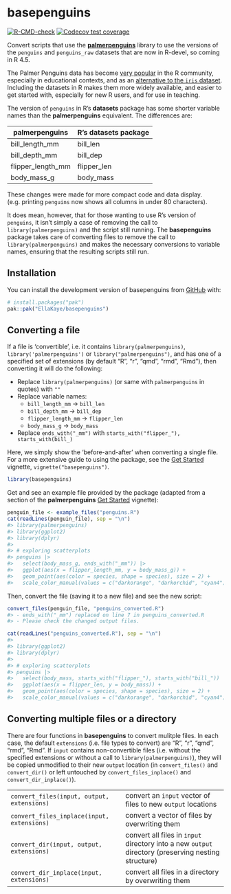 
<!-- README.md is generated from README.Rmd. Please edit that file -->

# basepenguins

<!-- badges: start -->

[![R-CMD-check](https://github.com/EllaKaye/basepenguins/actions/workflows/R-CMD-check.yaml/badge.svg)](https://github.com/EllaKaye/basepenguins/actions/workflows/R-CMD-check.yaml)
[![Codecov test
coverage](https://codecov.io/gh/EllaKaye/basepenguins/graph/badge.svg)](https://app.codecov.io/gh/EllaKaye/basepenguins)

<!-- badges: end -->

Convert scripts that use the
[**palmerpenguins**](https://allisonhorst.github.io/palmerpenguins/index.html)
library to use the versions of the `penguins` and `penguins_raw`
datasets that are now in R-devel, so coming in R 4.5.

The Palmer Penguins data has become [very
popular](https://apreshill.github.io/palmerpenguins-useR-2022/) in the R
community, especially in educational contexts, and as an [alternative to
the `iris`
dataset](https://journal.r-project.org/articles/RJ-2022-020/). Including
the datasets in R makes them more widely available, and easier to get
started with, especially for new R users, and for use in teaching.

The version of `penguins` in R’s **datasets** package has some shorter
variable names than the **palmerpenguins** equivalent. The differences
are:

| palmerpenguins    | R’s datasets package |
|-------------------|----------------------|
| bill_length_mm    | bill_len             |
| bill_depth_mm     | bill_dep             |
| flipper_length_mm | flipper_len          |
| body_mass_g       | body_mass            |

These changes were made for more compact code and data display.
(e.g. printing `penguins` now shows all columns in under 80 characters).

It does mean, however, that for those wanting to use R’s version of
`penguins`, it isn’t simply a case of removing the call to
`library(palmerpenguins)` and the script still running. The
**basepenguins** package takes care of converting files to remove the
call to `library(palmerpenguins)` and makes the necessary conversions to
variable names, ensuring that the resulting scripts still run.

## Installation

You can install the development version of basepenguins from
[GitHub](https://github.com/) with:

``` r
# install.packages("pak")
pak::pak("EllaKaye/basepenguins")
```

## Converting a file

If a file is ‘convertible’, i.e. it contains `library(palmerpenguins)`,
`library('palmerpenguins')` or `library("palmerpenguins")`, and has one
of a specified set of extensions (by default “R”, “r”, “qmd”, “rmd”,
“Rmd”), then converting it will do the following:

- Replace `library(palmerpenguins)` (or same with `palmerpenguins` in
  quotes) with `""`
- Replace variable names:
  - `bill_length_mm` -\> `bill_len`
  - `bill_depth_mm` -\> `bill_dep`
  - `flipper_length_mm` -\> `flipper_len`
  - `body_mass_g` -\> `body_mass`
- Replace `ends_with("_mm")` with
  `starts_with("flipper_"), starts_with(bill_)`

Here, we simply show the ‘before-and-after’ when converting a single
file. For a more extensive guide to using the package, see the [Get
Started](https://ellakaye.github.io/basepenguins/articles/basepenguins.html)
vignette, `vignette("basepenguins")`.

``` r
library(basepenguins)
```

Get and see an example file provided by the package (adapted from a
section of the **palmerpenguins** [Get
Started](https://allisonhorst.github.io/palmerpenguins/articles/intro.html)
vignette):

``` r
penguin_file <- example_files("penguins.R")
cat(readLines(penguin_file), sep = "\n")
#> library(palmerpenguins)
#> library(ggplot2)
#> library(dplyr)
#> 
#> # exploring scatterplots
#> penguins |>
#>   select(body_mass_g, ends_with("_mm")) |>
#>   ggplot(aes(x = flipper_length_mm, y = body_mass_g)) +
#>   geom_point(aes(color = species, shape = species), size = 2) +
#>   scale_color_manual(values = c("darkorange", "darkorchid", "cyan4"))
```

Then, convert the file (saving it to a new file) and see the new script:

``` r
convert_files(penguin_file, "penguins_converted.R")
#> - ends_with("_mm") replaced on line 7 in penguins_converted.R
#> - Please check the changed output files.
```

``` r
cat(readLines("penguins_converted.R"), sep = "\n")
#> 
#> library(ggplot2)
#> library(dplyr)
#> 
#> # exploring scatterplots
#> penguins |>
#>   select(body_mass, starts_with("flipper_"), starts_with("bill_")) |>
#>   ggplot(aes(x = flipper_len, y = body_mass)) +
#>   geom_point(aes(color = species, shape = species), size = 2) +
#>   scale_color_manual(values = c("darkorange", "darkorchid", "cyan4"))
```

## Converting multiple files or a directory

There are four functions in **basepenguins** to convert mulitple files.
In each case, the default `extensions` (i.e. file types to convert) are
“R”, “r”, “qmd”, “rmd”, “Rmd”. If `input` contains non-convertible files
(i.e. without the specified extensions or without a call to
`library(palmerpenguins)`), they will be copied unmodified to their new
`output` location (in `convert_files()` and `convert_dir()` or left
untouched by `convert_files_inplace()` and `convert_dir_inplace()`).

|  |  |
|----|----|
| `convert_files(input, output, extensions)` | convert an `input` vector of files to new `output` locations |
| `convert_files_inplace(input, extensions)` | convert a vector of files by overwriting them |
| `convert_dir(input, output, extensions)` | convert all files in `input` directory into a new `output` directory (preserving nesting structure) |
| `convert_dir_inplace(input, extensions)` | convert all files in a directory by overwriting them |
